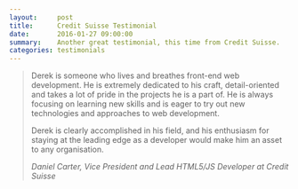 ```yaml
---
layout:     post
title:      Credit Suisse Testimonial
date:       2016-01-27 09:00:00
summary:    Another great testimonial, this time from Credit Suisse.
categories: testimonials
---
```


<blockquote>
  <p>
    Derek is someone who lives and breathes front-end web development. He is extremely dedicated to his craft, 
    detail-oriented and takes a lot of pride in the projects he is a part of. He is always focusing on learning new 
    skills and is eager to try out new technologies and approaches to web development. 
  </p>
  <p>
    Derek is clearly accomplished in his field, and his enthusiasm for staying at the leading edge as a developer would 
    make him an asset to any organisation.
  </p>
  <footer><cite title="Daniel Carter, Vice President and Lead HTML5/JS Developer at Credit Suisse">Daniel Carter, Vice President and Lead HTML5/JS Developer at Credit Suisse</cite></footer>
</blockquote>